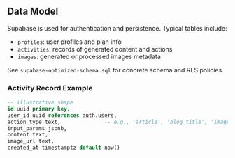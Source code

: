 ## Data Model

Supabase is used for authentication and persistence. Typical tables include:

- `profiles`: user profiles and plan info
- `activities`: records of generated content and actions
- `images`: generated or processed images metadata

See `supabase-optimized-schema.sql` for concrete schema and RLS policies.

### Activity Record Example
```sql
-- illustrative shape
id uuid primary key,
user_id uuid references auth.users,
action_type text,              -- e.g., 'article', 'blog_title', 'image'
input_params jsonb,
content text,
image_url text,
created_at timestamptz default now()
```


